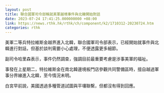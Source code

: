 ```yaml
---
layout: post
title: 聯合國軍司令部稱就美軍越境事件與北韓開始對話
date: 2023-07-24 17:41:25.000000000 +08:00
link: https://news.rthk.hk/rthk/ch/component/k2/1710312-20230724.htm
categories: rthk
---
```


美軍二等兵特拉維斯金越界進入北韓，聯合國軍司令部表示，已經開始就事件與北韓進行對話，但基於談判需要小心處理，不便透露更多細節。

副司令哈里森表示，事件仍然調查，強調目前最重要考慮是涉事美軍的福祉。

事發在上星期二，特拉維斯金在南北韓邊境板門店參觀共同警備區時，擅自越過軍事分界線進入北韓，至今情況未明。

白宮早前說，美國透過多種管道試圖與平壤聯繫，但都沒有得到回應。

